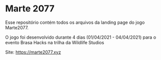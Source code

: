 # Marte 2077

Esse repositório contém todos os arquivos da landing page do jogo Marte2077.

O jogo foi desenvolvido durante 4 dias (01/04/2021 - 04/04/2021) para o evento Brasa Hacks na trilha da Wildlife Studios

Site: https://marte2077.xyz
